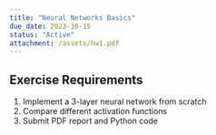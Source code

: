 ```yaml
---
title: "Neural Networks Basics"
due_date: 2023-10-15
status: "Active"
attachment: /assets/hw1.pdf
---
```


## Exercise Requirements
1. Implement a 3-layer neural network from scratch
2. Compare different activation functions
3. Submit PDF report and Python code